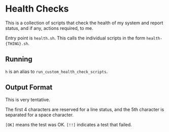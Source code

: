 # Health Checks

This is a collection of scripts that check the health of my system and report
status, and if any, actions required, to me.

Entry point is `health.sh`. This calls the individual scripts in the form
`health-{THING}.sh`.

## Running

`h` is an alias to `run_custom_health_check_scripts`.

## Output Format

This is very tentative.

The first 4 characters are reserved for a line status, and the 5th character
is separated for a space character.

`[OK]` means the test was OK.
`[!!]` indicates a test that failed.
